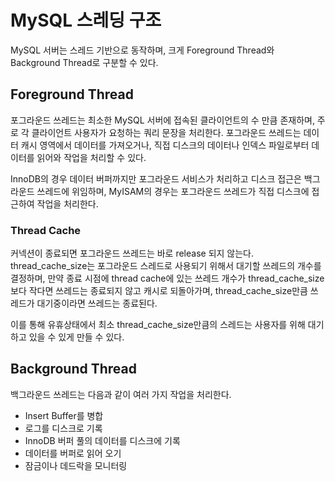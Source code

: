 # MySQL 스레딩 구조

MySQL 서버는 스레드 기반으로 동작하며, 크게 Foreground Thread와 Background Thread로 구분할 수 있다.

## Foreground Thread
포그라운드 쓰레드는 최소한 MySQL 서버에 접속된 클라이언트의 수 만큼 존재하며, 주로 각 클라이언트 사용자가 요청하는 쿼리 문장을 처리한다. 포그라운드 쓰레드는 데이터 캐시 영역에서 데이터를 가져오거나, 직접 디스크의 데이터나 인덱스 파일로부터 데이터를 읽어와 작업을 처리할 수 있다.

InnoDB의 경우 데이터 버퍼까지만 포그라운드 서비스가 처리하고 디스크 접근은 백그라운드 쓰레드에 위임하며, MyISAM의 경우는 포그라운드 쓰레드가 직접 디스크에 접근하여 작업을 처리한다.

### Thread Cache
커넥션이 종료되면 포그라운드 쓰레드는 바로 release 되지 않는다. thread_cache_size는 포그라운드 스레드로 사용되기 위해서 대기할 쓰레드의 개수를 결정하며, 만약 종료 시점에 thread cache에 있는 쓰레드 개수가 thread_cache_size보다 작다면 쓰레드는 종료되지 않고 캐시로 되돌아가며, thread_cache_size만큼 쓰레드가 대기중이라면 쓰레드는 종료된다. 

이를 통해  유휴상태에서 최소 thread_cache_size만큼의 스레드는 사용자를 위해 대기하고 있을 수 있게 만들 수 있다.

## Background Thread
백그라운드 쓰레드는 다음과 같이 여러 가지 작업을 처리한다.

* Insert Buffer를 병합
* 로그를 디스크로 기록
* InnoDB 버퍼 풀의 데이터를 디스크에 기록
* 데이터를 버퍼로 읽어 오기
* 잠금이나 데드락을 모니터링